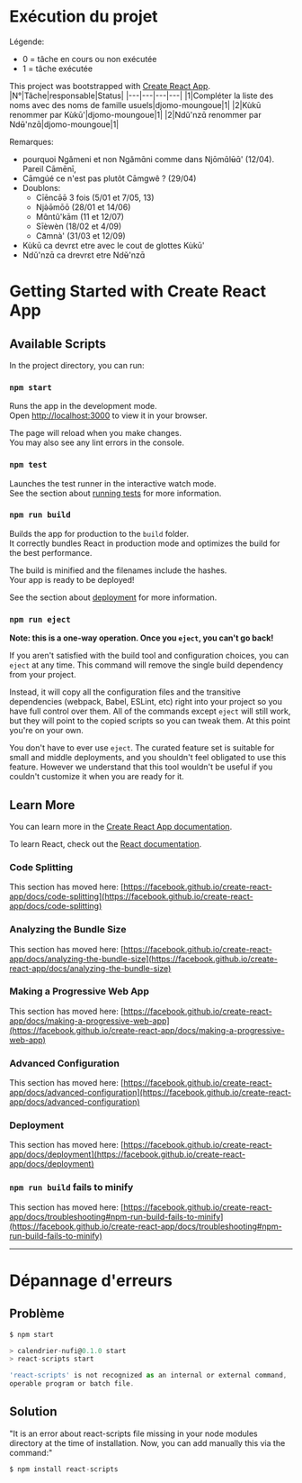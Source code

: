 # Exécution du projet

Légende:
- 0 = tâche en cours ou non exécutée
- 1 = tâche exécutée

This project was bootstrapped with [Create React App](https://github.com/facebook/create-react-app).
|N°|Tâche|responsable|Status|
|---|---|---|---|
|1|Compléter la liste des noms avec des noms de famille usuels|djomo-moungoue|1|
|2|Kùkū renommer par Kùkū'|djomo-moungoue|1|
|2|Ndǔ'nzɑ̄ renommer par Ndʉ̌'nzɑ̄|djomo-moungoue|1|

Remarques:
- pourquoi Ngǎmeni et non Ngǎmɑ̄ni comme dans Njōmɑ̄lʉ̄ɑ̄' (12/04). Pareil Cāmēnī, 
- Cāmgúé ce n'est pas plutôt Cāmgwê ? (29/04)
- Doublons:
    - Cīēncə̄ə̄ 3 fois (5/01 et 7/05, 13)
    - Njə̀ə̄mōō (28/01 et 14/06)
    - Mɑ̂ntû'kām (11 et 12/07)
    - Sīèwèn (18/02 et 4/09)
    - Ca᷅mnà' (31/03 et 12/09)
- Kùkū ca devrεt etre avec le cout de glottes Kùkū'
- Ndǔ'nzɑ̄ ca drevrεt etre Ndʉ̌'nzɑ̄

# Getting Started with Create React App

## Available Scripts

In the project directory, you can run:

### `npm start`

Runs the app in the development mode.\
Open [http://localhost:3000](http://localhost:3000) to view it in your browser.

The page will reload when you make changes.\
You may also see any lint errors in the console.

### `npm test`

Launches the test runner in the interactive watch mode.\
See the section about [running tests](https://facebook.github.io/create-react-app/docs/running-tests) for more information.

### `npm run build`

Builds the app for production to the `build` folder.\
It correctly bundles React in production mode and optimizes the build for the best performance.

The build is minified and the filenames include the hashes.\
Your app is ready to be deployed!

See the section about [deployment](https://facebook.github.io/create-react-app/docs/deployment) for more information.

### `npm run eject`

**Note: this is a one-way operation. Once you `eject`, you can't go back!**

If you aren't satisfied with the build tool and configuration choices, you can `eject` at any time. This command will remove the single build dependency from your project.

Instead, it will copy all the configuration files and the transitive dependencies (webpack, Babel, ESLint, etc) right into your project so you have full control over them. All of the commands except `eject` will still work, but they will point to the copied scripts so you can tweak them. At this point you're on your own.

You don't have to ever use `eject`. The curated feature set is suitable for small and middle deployments, and you shouldn't feel obligated to use this feature. However we understand that this tool wouldn't be useful if you couldn't customize it when you are ready for it.

## Learn More

You can learn more in the [Create React App documentation](https://facebook.github.io/create-react-app/docs/getting-started).

To learn React, check out the [React documentation](https://reactjs.org/).

### Code Splitting

This section has moved here: [https://facebook.github.io/create-react-app/docs/code-splitting](https://facebook.github.io/create-react-app/docs/code-splitting)

### Analyzing the Bundle Size

This section has moved here: [https://facebook.github.io/create-react-app/docs/analyzing-the-bundle-size](https://facebook.github.io/create-react-app/docs/analyzing-the-bundle-size)

### Making a Progressive Web App

This section has moved here: [https://facebook.github.io/create-react-app/docs/making-a-progressive-web-app](https://facebook.github.io/create-react-app/docs/making-a-progressive-web-app)

### Advanced Configuration

This section has moved here: [https://facebook.github.io/create-react-app/docs/advanced-configuration](https://facebook.github.io/create-react-app/docs/advanced-configuration)

### Deployment

This section has moved here: [https://facebook.github.io/create-react-app/docs/deployment](https://facebook.github.io/create-react-app/docs/deployment)

### `npm run build` fails to minify

This section has moved here: [https://facebook.github.io/create-react-app/docs/troubleshooting#npm-run-build-fails-to-minify](https://facebook.github.io/create-react-app/docs/troubleshooting#npm-run-build-fails-to-minify)


----

# Dépannage d'erreurs

## Problème
~~~js
$ npm start

> calendrier-nufi@0.1.0 start
> react-scripts start

'react-scripts' is not recognized as an internal or external command,
operable program or batch file.
~~~

## Solution
"It is an error about react-scripts file missing in your node modules directory at the time of installation. Now, you can add manually this via the command:"
~~~js
$ npm install react-scripts
~~~
